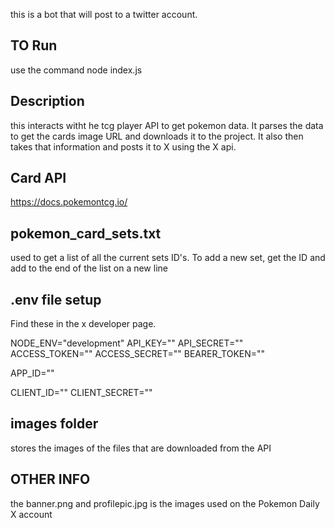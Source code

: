 this is a bot that will post to a twitter account. 

## TO Run
use the command node index.js

## Description
this interacts witht he tcg player API to get pokemon data. It parses the data to get the cards image URL and downloads it to the project. It also then takes that information and posts it to X using the X api. 

## Card API
https://docs.pokemontcg.io/

## pokemon_card_sets.txt
used to get a list of all the current sets ID's. To add a new set, get the ID and add to the end of the list on a new line

## .env file setup
Find these in the x developer page.

NODE_ENV="development"
API_KEY=""
API_SECRET=""
ACCESS_TOKEN=""
ACCESS_SECRET=""
BEARER_TOKEN=""

APP_ID=""

CLIENT_ID=""
CLIENT_SECRET=""

## images folder
stores the images of the files that are downloaded from the API

## OTHER INFO
the banner.png and profilepic.jpg is the images used on the Pokemon Daily X account